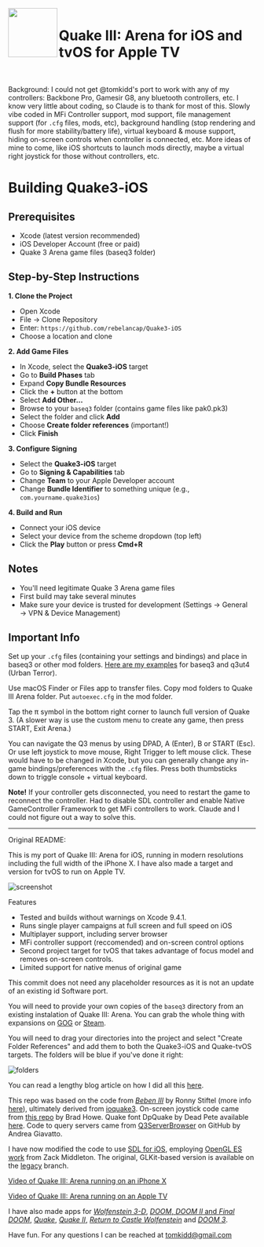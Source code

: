 <img align="left" width="100" height="100" src="https://raw.githubusercontent.com/tomkidd/Quake3-iOS/master/icon_quake3.png">  

#  Quake III: Arena for iOS and tvOS for Apple TV

&nbsp;

Background: I could not get @tomkidd's port to work with any of my controllers: Backbone Pro, Gamesir G8, any bluetooth controllers, etc. I know very little about coding, so Claude is to thank for most of this. Slowly vibe coded in MFi Controller support, mod support, file management support (for `.cfg` files, mods, etc), background handling (stop rendering and flush for more stability/battery life), virtual keyboard & mouse support, hiding on-screen controls when controller is connected, etc. More ideas of mine to come, like iOS shortcuts to launch mods directly, maybe a virtual right joystick for those without controllers, etc.

# Building Quake3-iOS

## Prerequisites
- Xcode (latest version recommended)
- iOS Developer Account (free or paid)
- Quake 3 Arena game files (baseq3 folder)

## Step-by-Step Instructions

**1. Clone the Project**
- Open Xcode
- File → Clone Repository
- Enter: `https://github.com/rebelancap/Quake3-iOS`
- Choose a location and clone

**2. Add Game Files**
- In Xcode, select the **Quake3-iOS** target
- Go to **Build Phases** tab
- Expand **Copy Bundle Resources**
- Click the **+** button at the bottom
- Select **Add Other...**
- Browse to your `baseq3` folder (contains game files like pak0.pk3)
- Select the folder and click **Add**
- Choose **Create folder references** (important!)
- Click **Finish**

**3. Configure Signing**
- Select the **Quake3-iOS** target
- Go to **Signing & Capabilities** tab
- Change **Team** to your Apple Developer account
- Change **Bundle Identifier** to something unique (e.g., `com.yourname.quake3ios`)

**4. Build and Run**
- Connect your iOS device
- Select your device from the scheme dropdown (top left)
- Click the **Play** button or press **Cmd+R**

## Notes
- You'll need legitimate Quake 3 Arena game files
- First build may take several minutes
- Make sure your device is trusted for development (Settings → General → VPN & Device Management)

## Important Info

Set up your `.cfg` files (containing your settings and bindings) and place in baseq3 or other mod folders. [Here are my examples](https://github.com/rebelancap/Quake3-iOS/wiki/Configuration-Files-Examples) for baseq3 and q3ut4 (Urban Terror).

Use macOS Finder or Files app to transfer files. Copy mod folders to Quake III Arena folder. Put `autoexec.cfg` in the mod folder.

Tap the π symbol in the bottom right corner to launch full version of Quake 3. (A slower way is use the custom menu to create any game, then press START, Exit Arena.) 

You can navigate the Q3 menus by using DPAD, A (Enter), B or START (Esc). Or use left joystick to move mouse, Right Trigger to left mouse click. These would have to be changed in Xcode, but you can generally change any in-game bindings/preferences with the `.cfg` files. 
Press both thumbsticks down to triggle console + virtual keyboard.

**Note!** If your controller gets disconnected, you need to restart the game to reconnect the controller. Had to disable SDL controller and enable Native GameController Framework to get MFi controllers to work. Claude and I could not figure out a way to solve this.

---

Original README:

This is my port of Quake III: Arena for iOS, running in modern resolutions including the full width of the iPhone X. I have also made a target and version for tvOS to run on Apple TV.

![screenshot](https://raw.githubusercontent.com/tomkidd/Quake3-iOS/master/ss_quake3.png)

Features

- Tested and builds without warnings on Xcode 9.4.1.
- Runs single player campaigns at full screen and full speed on iOS
- Multiplayer support, including server browser
- MFi controller support (reccomended) and on-screen control options
- Second project target for tvOS that takes advantage of focus model and removes on-screen controls.
- Limited support for native menus of original game

This commit does not need any placeholder resources as it is not an update of an existing id Software port. 

You will need to provide your own copies of the `baseq3` directory from an existing instalation of Quake III: Arena. You can grab the whole thing with expansions on [GOG](https://www.gog.com/game/quake_iii_gold) or [Steam](https://store.steampowered.com/app/2200/Quake_III_Arena/).

You will need to drag your directories into the project and select "Create Folder References" and add them to both the Quake3-iOS and Quake-tvOS targets. The folders will be blue if you've done it right:

![folders](https://raw.githubusercontent.com/tomkidd/Quake3-iOS/master/folders.png)

You can read a lengthy blog article on how I did all this [here](http://schnapple.com/quake-3-for-ios-and-tvos-for-apple-tv/).

This repo was based on the code from *[Beben III](https://itunes.apple.com/us/app/beben-iii/id771105890?mt=8)* by Ronny Stiftel (more info [here](http://www.mac-and-i.net/2013/12/beben-iii-openarenaquake-3-for-ios.html)), ultimately derived from [ioquake3](https://ioquake3.org/).  On-screen joystick code came from [this repo](https://github.com/bradhowes/Joystick) by Brad Howe. Quake font DpQuake by Dead Pete available [here](https://www.dafont.com/quake.font). Code to query servers came from [Q3ServerBrowser](https://github.com/andreagiavatto/Q3ServerBrowser) on GitHub by Andrea Giavatto.

I have now modified the code to use [SDL for iOS](https://www.libsdl.org/), employing [OpenGL ES work](https://github.com/zturtleman/ioq3/tree/opengles1) from Zack Middleton. The original, GLKit-based version is available on the [legacy](https://github.com/tomkidd/Quake3-iOS/tree/legacy) branch. 

[Video of Quake III: Arena running on an iPhone X](https://www.youtube.com/watch?v=4Fu1fmXtcvo)

[Video of Quake III: Arena running on an Apple TV](https://www.youtube.com/watch?v=ade-J3RYpsQ)

I have also made apps for [*Wolfenstein 3-D*](https://github.com/tomkidd/Wolf3D-iOS), [*DOOM*, *DOOM II* and *Final DOOM*](https://github.com/tomkidd/DOOM-iOS), [*Quake*](https://github.com/tomkidd/Quake-iOS), [*Quake II*](https://github.com/tomkidd/Quake2-iOS), [*Return to Castle Wolfenstein*](https://github.com/tomkidd/RTCW-iOS) and [*DOOM 3*](https://github.com/tomkidd/DOOM3-iOS).

Have fun. For any questions I can be reached at tomkidd@gmail.com
